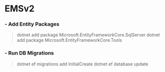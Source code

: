 # EMSv2
### - Add Entity Packages
> dotnet add package Microsoft.EntityFrameworkCore.SqlServer
>dotnet add package Microsoft.EntityFrameworkCore.Tools
### - Run DB Migrations
>dotnet ef migrations add InitialCreate
>dotnet ef database update